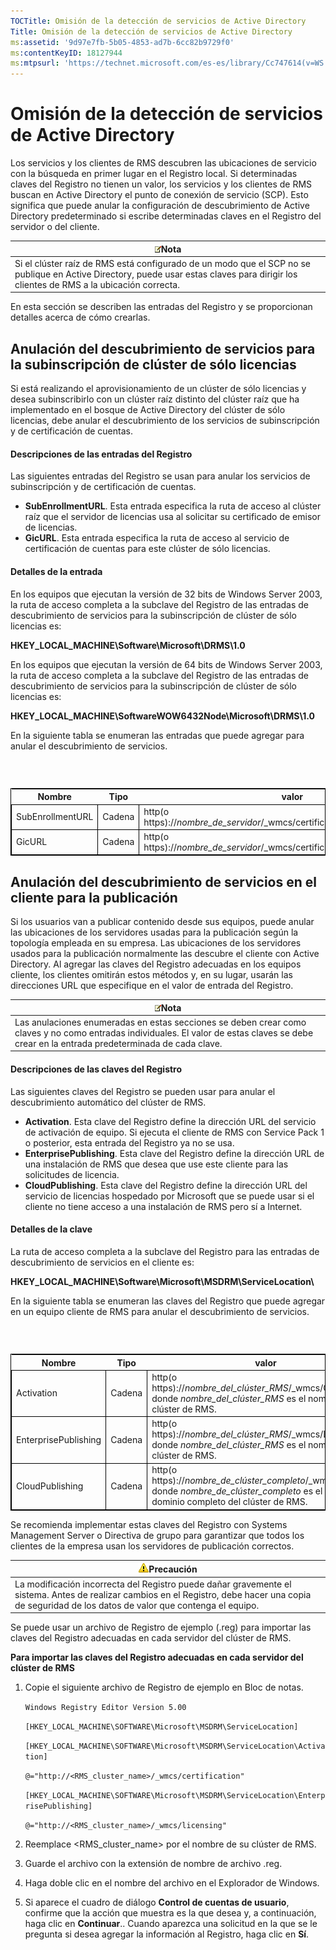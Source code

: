 ```yaml
---
TOCTitle: Omisión de la detección de servicios de Active Directory
Title: Omisión de la detección de servicios de Active Directory
ms:assetid: '9d97e7fb-5b05-4853-ad7b-6cc82b9729f0'
ms:contentKeyID: 18127944
ms:mtpsurl: 'https://technet.microsoft.com/es-es/library/Cc747614(v=WS.10)'
---
```


Omisión de la detección de servicios de Active Directory
========================================================

Los servicios y los clientes de RMS descubren las ubicaciones de servicio con la búsqueda en primer lugar en el Registro local. Si determinadas claves del Registro no tienen un valor, los servicios y los clientes de RMS buscan en Active Directory el punto de conexión de servicio (SCP). Esto significa que puede anular la configuración de descubrimiento de Active Directory predeterminado si escribe determinadas claves en el Registro del servidor o del cliente.

| ![](images/Cc747614.note(WS.10).gif)Nota                                                                                                                  |
|----------------------------------------------------------------------------------------------------------------------------------------------------------------------------------------|
| Si el clúster raíz de RMS está configurado de un modo que el SCP no se publique en Active Directory, puede usar estas claves para dirigir los clientes de RMS a la ubicación correcta. |

En esta sección se describen las entradas del Registro y se proporcionan detalles acerca de cómo crearlas.

Anulación del descubrimiento de servicios para la subinscripción de clúster de sólo licencias
---------------------------------------------------------------------------------------------

Si está realizando el aprovisionamiento de un clúster de sólo licencias y desea subinscribirlo con un clúster raíz distinto del clúster raíz que ha implementado en el bosque de Active Directory del clúster de sólo licencias, debe anular el descubrimiento de los servicios de subinscripción y de certificación de cuentas.

#### Descripciones de las entradas del Registro

Las siguientes entradas del Registro se usan para anular los servicios de subinscripción y de certificación de cuentas.

-   **SubEnrollmentURL**. Esta entrada especifica la ruta de acceso al clúster raíz que el servidor de licencias usa al solicitar su certificado de emisor de licencias.
-   **GicURL**. Esta entrada especifica la ruta de acceso al servicio de certificación de cuentas para este clúster de sólo licencias.

#### Detalles de la entrada

En los equipos que ejecutan la versión de 32 bits de Windows Server 2003, la ruta de acceso completa a la subclave del Registro de las entradas de descubrimiento de servicios para la subinscripción de clúster de sólo licencias es:

**HKEY\_LOCAL\_MACHINE\\Software\\Microsoft\\DRMS\\1.0**

En los equipos que ejecutan la versión de 64 bits de Windows Server 2003, la ruta de acceso completa a la subclave del Registro de las entradas de descubrimiento de servicios para la subinscripción de clúster de sólo licencias es:

**HKEY\_LOCAL\_MACHINE\\SoftwareWOW6432Node\\Microsoft\\DRMS\\1.0**

En la siguiente tabla se enumeran las entradas que puede agregar para anular el descubrimiento de servicios.

###  

 
<table style="border:1px solid black;">
<colgroup>
<col width="33%" />
<col width="33%" />
<col width="33%" />
</colgroup>
<thead>
<tr class="header">
<th>Nombre</th>
<th>Tipo</th>
<th>valor</th>
</tr>
</thead>
<tbody>
<tr class="odd">
<td style="border:1px solid black;">SubEnrollmentURL</td>
<td style="border:1px solid black;">Cadena</td>
<td style="border:1px solid black;">http(o https)://<em>nombre_de_servidor</em>/_wmcs/certification/subenrollservice.asmx</td>
</tr>
<tr class="even">
<td style="border:1px solid black;">GicURL</td>
<td style="border:1px solid black;">Cadena</td>
<td style="border:1px solid black;">http(o https)://<em>nombre_de_servidor</em>/_wmcs/certification/certification.asmx</td>
</tr>
</tbody>
</table>
  
Anulación del descubrimiento de servicios en el cliente para la publicación  
---------------------------------------------------------------------------
  
Si los usuarios van a publicar contenido desde sus equipos, puede anular las ubicaciones de los servidores usadas para la publicación según la topología empleada en su empresa. Las ubicaciones de los servidores usados para la publicación normalmente las descubre el cliente con Active Directory. Al agregar las claves del Registro adecuadas en los equipos cliente, los clientes omitirán estos métodos y, en su lugar, usarán las direcciones URL que especifique en el valor de entrada del Registro.
  
| ![](images/Cc747614.note(WS.10).gif)Nota                                                                                                                        |  
|----------------------------------------------------------------------------------------------------------------------------------------------------------------------------------------------|  
| Las anulaciones enumeradas en estas secciones se deben crear como claves y no como entradas individuales. El valor de estas claves se debe crear en la entrada predeterminada de cada clave. |
  
#### Descripciones de las claves del Registro
  
Las siguientes claves del Registro se pueden usar para anular el descubrimiento automático del clúster de RMS.
  
-   **Activation**. Esta clave del Registro define la dirección URL del servicio de activación de equipo. Si ejecuta el cliente de RMS con Service Pack 1 o posterior, esta entrada del Registro ya no se usa.  
-   **EnterprisePublishing**. Esta clave del Registro define la dirección URL de una instalación de RMS que desea que use este cliente para las solicitudes de licencia.  
-   **CloudPublishing**. Esta clave del Registro define la dirección URL del servicio de licencias hospedado por Microsoft que se puede usar si el cliente no tiene acceso a una instalación de RMS pero sí a Internet.
  
#### Detalles de la clave
  
La ruta de acceso completa a la subclave del Registro para las entradas de descubrimiento de servicios en el cliente es:
  
**HKEY\_LOCAL\_MACHINE\\Software\\Microsoft\\MSDRM\\ServiceLocation\\**
  
En la siguiente tabla se enumeran las claves del Registro que puede agregar en un equipo cliente de RMS para anular el descubrimiento de servicios.
  
###  

 
<table style="border:1px solid black;">
<colgroup>
<col width="33%" />
<col width="33%" />
<col width="33%" />
</colgroup>
<thead>
<tr class="header">
<th>Nombre</th>
<th>Tipo</th>
<th>valor</th>
</tr>
</thead>
<tbody>
<tr class="odd">
<td style="border:1px solid black;">Activation</td>
<td style="border:1px solid black;">Cadena</td>
<td style="border:1px solid black;">http(o https)://<em>nombre_del_clúster_RMS</em>/_wmcs/Certification donde <em>nombre_del_clúster_RMS</em> es el nombre del clúster de RMS.</td>
</tr>
<tr class="even">
<td style="border:1px solid black;">EnterprisePublishing</td>
<td style="border:1px solid black;">Cadena</td>
<td style="border:1px solid black;">http(o https)://<em>nombre_del_clúster_RMS</em>/_wmcs/Licensing donde <em>nombre_del_clúster_RMS</em> es el nombre del clúster de RMS.</td>
</tr>
<tr class="odd">
<td style="border:1px solid black;">CloudPublishing</td>
<td style="border:1px solid black;">Cadena</td>
<td style="border:1px solid black;">http(o https)://<em>nombre_de_clúster_completo</em>/_wmcs/Licensing donde <em>nombre_de_clúster_completo</em> es el nombre de dominio completo del clúster de RMS.</td>
</tr>
</tbody>
</table>
  
Se recomienda implementar estas claves del Registro con Systems Management Server o Directiva de grupo para garantizar que todos los clientes de la empresa usan los servidores de publicación correctos.
  
| ![](images/Cc747614.Caution(WS.10).gif)Precaución                                                                                                                       |  
|------------------------------------------------------------------------------------------------------------------------------------------------------------------------------------------------------|  
| La modificación incorrecta del Registro puede dañar gravemente el sistema. Antes de realizar cambios en el Registro, debe hacer una copia de seguridad de los datos de valor que contenga el equipo. |
  
Se puede usar un archivo de Registro de ejemplo (.reg) para importar las claves del Registro adecuadas en cada servidor del clúster de RMS.
  
**Para importar las claves del Registro adecuadas en cada servidor del clúster de RMS**  
1.  Copie el siguiente archivo de Registro de ejemplo en Bloc de notas.
  
    `Windows Registry Editor Version 5.00`
  
    `[HKEY_LOCAL_MACHINE\SOFTWARE\Microsoft\MSDRM\ServiceLocation]`
  
    `[HKEY_LOCAL_MACHINE\SOFTWARE\Microsoft\MSDRM\ServiceLocation\Activation]`
  
    `@="http://<RMS_cluster_name>/_wmcs/certification"`
  
    `[HKEY_LOCAL_MACHINE\SOFTWARE\Microsoft\MSDRM\ServiceLocation\EnterprisePublishing]`
  
    `@="http://<RMS_cluster_name>/_wmcs/licensing"`
  
2.  Reemplace &lt;RMS\_cluster\_name&gt; por el nombre de su clúster de RMS.
  
3.  Guarde el archivo con la extensión de nombre de archivo .reg.
  
4.  Haga doble clic en el nombre del archivo en el Explorador de Windows.
  
5.  Si aparece el cuadro de diálogo **Control de cuentas de usuario**, confirme que la acción que muestra es la que desea y, a continuación, haga clic en **Continuar**.. Cuando aparezca una solicitud en la que se le pregunta si desea agregar la información al Registro, haga clic en **Sí**.
